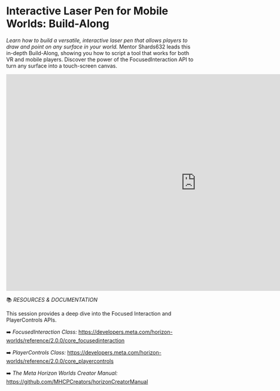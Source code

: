 # Interactive Laser Pen for Mobile Worlds: Build-Along
*Learn how to build a versatile, interactive laser pen that allows players to draw and point on any surface in your world.* Mentor Shards632 leads this in-depth Build-Along, showing you how to script a tool that works for both VR and mobile players. Discover the power of the FocusedInteraction API to turn any surface into a touch-screen canvas.

<iframe width="1014" height="579" src="https://www.youtube.com/embed/7sgE04PCv00" title="MHCP Mentor Office Hour Video:  Laser Pen for XS/Mobile with Shards632" frameborder="0" allow="accelerometer; autoplay; clipboard-write; encrypted-media; gyroscope; picture-in-picture; web-share" referrerpolicy="strict-origin-when-cross-origin" allowfullscreen></iframe>

📚 *RESOURCES & DOCUMENTATION*

This session provides a deep dive into the Focused Interaction and PlayerControls APIs.

➡️ *FocusedInteraction Class:* https://developers.meta.com/horizon-worlds/reference/2.0.0/core_focusedinteraction

➡️ *PlayerControls Class:* https://developers.meta.com/horizon-worlds/reference/2.0.0/core_playercontrols

➡️ *The Meta Horizon Worlds Creator Manual:* https://github.com/MHCPCreators/horizonCreatorManual